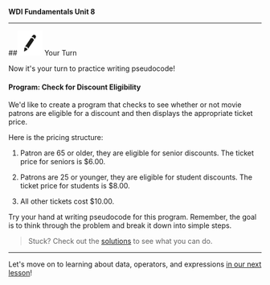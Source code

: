 **WDI Fundamentals Unit 8**

---

##![Your Turn](../assets/exercise.png) Your Turn

Now it's your turn to practice writing pseudocode!

#### Program: Check for Discount Eligibility

We'd like to create a program that checks to see whether or not movie patrons are eligible for a discount and then displays the appropriate ticket price.

Here is the pricing structure:

1) Patron are 65 or older, they are eligible for senior discounts. The ticket price for seniors is $6.00.

2) Patrons are 25 or younger, they are eligible for student discounts. The ticket price for students is $8.00.

3) All other tickets cost $10.00.

Try your hand at writing pseudocode for this program. Remember, the goal is to think through the problem and break it down into simple steps.

> Stuck? Check out the [solutions](../exercise-solutions.md) to see what you can do.

---

Let's move on to learning about data, operators, and expressions [in our next lesson](04_lesson.md)!
